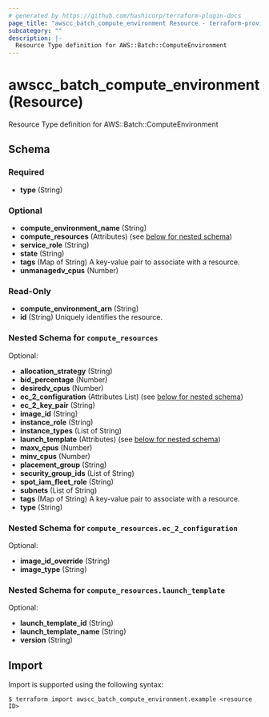 ```yaml
---
# generated by https://github.com/hashicorp/terraform-plugin-docs
page_title: "awscc_batch_compute_environment Resource - terraform-provider-awscc"
subcategory: ""
description: |-
  Resource Type definition for AWS::Batch::ComputeEnvironment
---
```


# awscc_batch_compute_environment (Resource)

Resource Type definition for AWS::Batch::ComputeEnvironment



<!-- schema generated by tfplugindocs -->
## Schema

### Required

- **type** (String)

### Optional

- **compute_environment_name** (String)
- **compute_resources** (Attributes) (see [below for nested schema](#nestedatt--compute_resources))
- **service_role** (String)
- **state** (String)
- **tags** (Map of String) A key-value pair to associate with a resource.
- **unmanagedv_cpus** (Number)

### Read-Only

- **compute_environment_arn** (String)
- **id** (String) Uniquely identifies the resource.

<a id="nestedatt--compute_resources"></a>
### Nested Schema for `compute_resources`

Optional:

- **allocation_strategy** (String)
- **bid_percentage** (Number)
- **desiredv_cpus** (Number)
- **ec_2_configuration** (Attributes List) (see [below for nested schema](#nestedatt--compute_resources--ec_2_configuration))
- **ec_2_key_pair** (String)
- **image_id** (String)
- **instance_role** (String)
- **instance_types** (List of String)
- **launch_template** (Attributes) (see [below for nested schema](#nestedatt--compute_resources--launch_template))
- **maxv_cpus** (Number)
- **minv_cpus** (Number)
- **placement_group** (String)
- **security_group_ids** (List of String)
- **spot_iam_fleet_role** (String)
- **subnets** (List of String)
- **tags** (Map of String) A key-value pair to associate with a resource.
- **type** (String)

<a id="nestedatt--compute_resources--ec_2_configuration"></a>
### Nested Schema for `compute_resources.ec_2_configuration`

Optional:

- **image_id_override** (String)
- **image_type** (String)


<a id="nestedatt--compute_resources--launch_template"></a>
### Nested Schema for `compute_resources.launch_template`

Optional:

- **launch_template_id** (String)
- **launch_template_name** (String)
- **version** (String)

## Import

Import is supported using the following syntax:

```shell
$ terraform import awscc_batch_compute_environment.example <resource ID>
```
